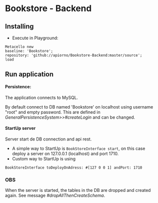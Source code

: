 # Bookstore - Backend

## Installing
  - Execute in Playground:

  ```smalltalk
  Metacello new
  baseline: 'Bookstore';
  repository: 'github://apiorno/Bookstore-Backend:master/source';
  load
  ```
## Run application
  #### Persistence:
  The application connects to MySQL.

  By default connect to DB named 'Bookstore' on localhost using username "root" and empty password. This are defined in *GeneralPersistenceSystem>>#createLogin* and can be changed.
  #### StartUp server
  Server start de DB connection and api rest.
  - A simple way to StartUp is ```BookStoreInterface start```, on this case deploy a server on 127.0.0.1 (localhost) and port 1710.
  - Custom way to StartUp is using
  ```
  BookStoreInterface toDeployOnAdress: #[127 0 0 1] andPort: 1710
  ```
  ### OBS
  When the server is started, the tables in the DB are dropped and created again.
  See message _#dropAllThenCreateSchema_.
